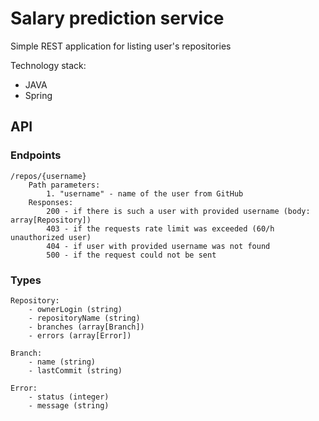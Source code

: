 # Salary prediction service
Simple REST application for listing user's repositories 

Technology stack:
* JAVA
* Spring

## API
### Endpoints
    /repos/{username} 
        Path parameters: 
            1. "username" - name of the user from GitHub
        Responses:
            200 - if there is such a user with provided username (body: array[Repository])
            403 - if the requests rate limit was exceeded (60/h unauthorized user)
            404 - if user with provided username was not found
            500 - if the request could not be sent
            


### Types
    Repository:
        - ownerLogin (string)
        - repositoryName (string)
        - branches (array[Branch])
        - errors (array[Error])

    Branch:
        - name (string)
        - lastCommit (string)

    Error:
        - status (integer)
        - message (string)
